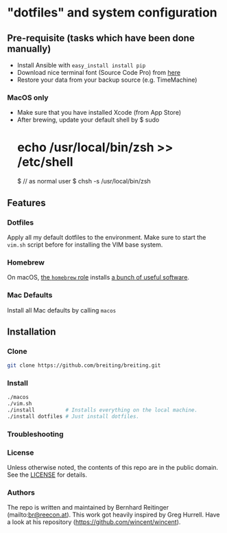 # "dotfiles" and system configuration

## Pre-requisite (tasks which have been done manually)

* Install Ansible with `easy_install install pip`
* Download nice terminal font (Source Code Pro) from [here](https://github.com/adobe-fonts/source-code-pro)
* Restore your data from your backup source (e.g. TimeMachine)

### MacOS only

* Make sure that you have installed Xcode (from App Store)
* After brewing, update your default shell by
	$ sudo
	# echo /usr/local/bin/zsh >> /etc/shell
	$ // as normal user
	$ chsh -s /usr/local/bin/zsh

## Features

### Dotfiles

Apply all my default dotfiles to the environment. Make sure to start the `vim.sh` script before for installing the VIM
base system.

### Homebrew

On macOS, [the `homebrew` role](https://github.com/breiting/breiting/tree/master/roles/homebrew) installs [a bunch of useful software](https://github.com/breiting/breiting/blob/master/roles/homebrew/files/Brewfile).

### Mac Defaults

Install all Mac defaults by calling `macos`

## Installation

### Clone

```sh
git clone https://github.com/breiting/breiting.git
```

### Install

```sh
./macos
./vim.sh
./install          # Installs everything on the local machine.
./install dotfiles # Just install dotfiles.
```

### Troubleshooting

### License

Unless otherwise noted, the contents of this repo are in the public domain. See the [LICENSE](LICENSE.md) for details.

### Authors

The repo is written and maintained by Bernhard Reitinger (mailto:br@reecon.at). This work got heavily inspired by Greg Hurrell. Have
a look at his repository (https://github.com/wincent/wincent).

